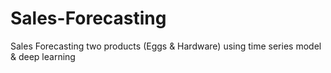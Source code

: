 # Sales-Forecasting
Sales Forecasting two products (Eggs &amp; Hardware) using time series model &amp; deep learning
